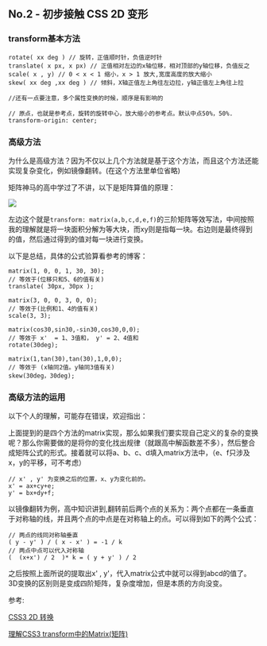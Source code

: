 ## No.2 - 初步接触 CSS 2D 变形

### transform基本方法
```
rotate( xx deg ) // 旋转，正值顺时针，负值逆时针
translate( x px, x px) // 正值相对左边的x轴位移，相对顶部的y轴位移，负值反之
scale( x , y) // 0 < x < 1 缩小，x > 1 放大,宽度高度的放大缩小
skew( xx deg ,xx deg ) // 倾斜，X轴正值左上角往左边拉，y轴正值左上角往上拉

//还有一点要注意，多个属性变换的时候，顺序是有影响的

// 原点，也就是参考点，旋转的旋转中心，放大缩小的参考点。默认中点50%，50%.
transform-origin: center;
```

### 高级方法

为什么是高级方法？因为不仅以上几个方法就是基于这个方法，而且这个方法还能实现复杂变化，例如镜像翻转。(在这个方法里单位省略)

矩阵神马的高中学过了不讲，以下是矩阵算值的原理：

![](http://image.zhangxinxu.com/image/blog/201206/2012-06-07_160412.png)

左边这个就是`transform: matrix(a,b,c,d,e,f)`的三阶矩阵等效写法，中间按照我的理解就是将一块面积分解为等大块，而xy则是指每一块。右边则是最终得到的值，然后通过得到的值对每一块进行变换。

以下是总结，具体的公式验算看参考的博客：
```
matrix(1, 0, 0, 1, 30, 30);
// 等效于(位移只和5、6的值有关)
translate( 30px, 30px );

matrix(3, 0, 0, 3, 0, 0);
// 等效于(比例和1、4的值有关)
scale(3, 3);

matrix(cos30,sin30,-sin30,cos30,0,0);
// 等效于 x'  = 1、3值和， y' = 2、4值和
rotate(30deg);

matrix(1,tan(30),tan(30),1,0,0);
// 等效于 (x轴同2值。y轴同3值有关)
skew(30deg，30deg);
```

### 高级方法的运用

以下个人的理解，可能存在错误，欢迎指出：

上面提到的是四个方法的matrix实现，那么如果我们要实现自己定义的复杂的变换呢？那么你需要做的是将你的变化找出规律（就跟高中解函数差不多），然后整合成矩阵公式的形式。接着就可以将a、b、c、d填入matrix方法中，（e、f只涉及x，y的平移，可不考虑）
```
// x' , y' 为变换之后的位置，x、y为变化前的。
x' = ax+cy+e;
y' = bx+dy+f;
```

以镜像翻转为例，高中知识讲到,翻转前后两个点的关系为：两个点都在一条垂直于对称轴的线，并且两个点的中点是在对称轴上的点。可以得到如下的两个公式：

```
// 两点的线同对称轴垂直
( y - y' ) / ( x - x' ) = -1 / k
// 两点中点可以代入对称轴
(  (x+x') / 2  )* k = ( y + y' ) / 2
```
之后按照上面所说的提取出x' , y'，代入matrix公式中就可以得到abcd的值了。3D变换的区别则是变成四阶矩阵，复杂度增加，但是本质的方向没变。

参考:

[CSS3 2D 转换](http://www.w3school.com.cn/css3/css3_2dtransform.asp)

[理解CSS3 transform中的Matrix(矩阵)](http://www.zhangxinxu.com/wordpress/2012/06/css3-transform-matrix-%E7%9F%A9%E9%98%B5/)
